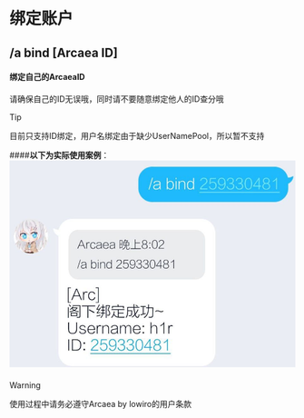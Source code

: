 # 绑定账户
## /a bind [Arcaea ID]
#### 绑定自己的ArcaeaID

请确保自己的ID无误哦，同时请不要随意绑定他人的ID查分哦

>[!TIP]
>目前只支持ID绑定，用户名绑定由于缺少UserNamePool，所以暂不支持

####**以下为实际使用案例**：
![img](../../images/bind.jpg)

#### 

>[!WARNING]
>使用过程中请务必遵守Arcaea by lowiro的用户条款
